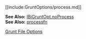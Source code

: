 [[include:GruntOptions/process.md]]

**See Also:** [IBiGruntOpt.noProcess](/interfaces/_modules_interfaces_.ibigruntopt.html#process)  
**See Also:** [processfn](/modules/_modules_interfaces_.html#processfn)

[Grunt File Options](../)  